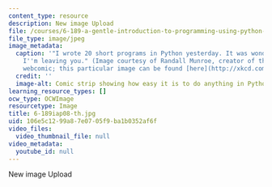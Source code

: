 ```yaml
---
content_type: resource
description: New image Upload
file: /courses/6-189-a-gentle-introduction-to-programming-using-python-january-iap-2008/106e5c1299a87e0705f9ba1b0352af6f_6-189iap08-th.jpg
file_type: image/jpeg
image_metadata:
  caption: '"I wrote 20 short programs in Python yesterday. It was wonderful. Perl,
    I''m leaving you." (Image courtesy of Randall Munroe, creator of the [xkcd](http://xkcd.com/)
    webcomic; this particular image can be found [here](http://xkcd.com/353/).)'
  credit: ''
  image-alt: Comic strip showing how easy it is to do anything in Python, even fly.
learning_resource_types: []
ocw_type: OCWImage
resourcetype: Image
title: 6-189iap08-th.jpg
uid: 106e5c12-99a8-7e07-05f9-ba1b0352af6f
video_files:
  video_thumbnail_file: null
video_metadata:
  youtube_id: null
---
```

New image Upload

